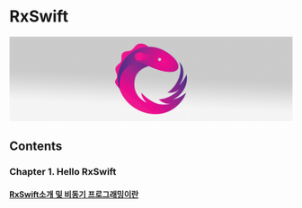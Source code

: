 # RxSwift
<img src="https://github.com/simajune/RxSwift/blob/master/Resources/RxSwiftTitle.png?raw=true" width="900px"/>

###

## Contents

### Chapter 1. Hello RxSwift

#### 	[RxSwift소개 및 비동기 프로그래밍이란](https://github.com/simajune/RxSwift/tree/master/Documents/Ch1-1)